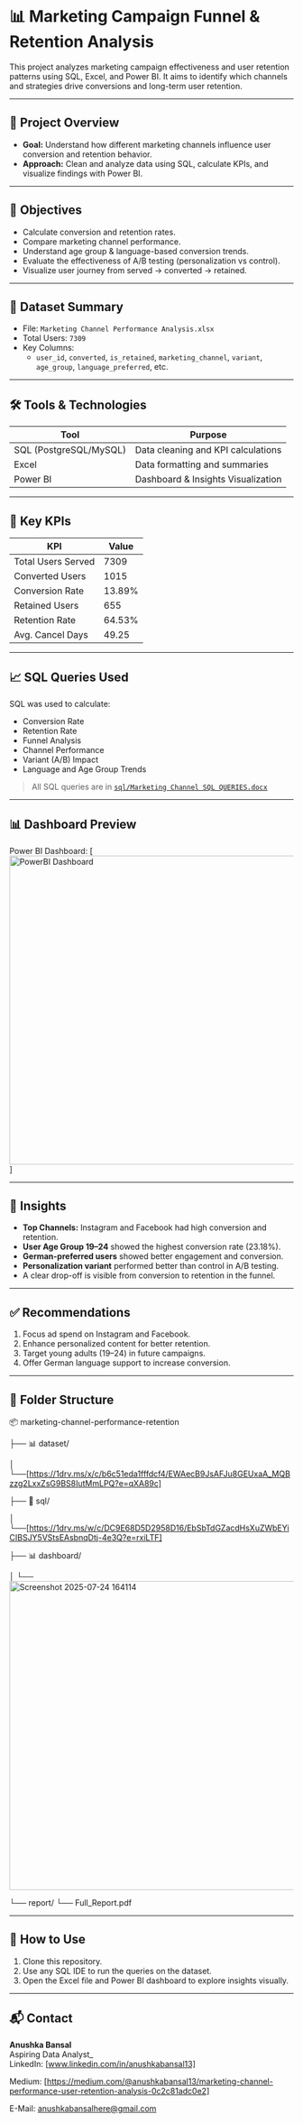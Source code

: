 # 📊 Marketing Campaign Funnel & Retention Analysis

This project analyzes marketing campaign effectiveness and user retention patterns using SQL, Excel, and Power BI. It aims to identify which channels and strategies drive conversions and long-term user retention.

---

## 🧠 Project Overview

- **Goal:** Understand how different marketing channels influence user conversion and retention behavior.
- **Approach:** Clean and analyze data using SQL, calculate KPIs, and visualize findings with Power BI.

---

## 🎯 Objectives

- Calculate conversion and retention rates.
- Compare marketing channel performance.
- Understand age group & language-based conversion trends.
- Evaluate the effectiveness of A/B testing (personalization vs control).
- Visualize user journey from served → converted → retained.

---

## 📁 Dataset Summary

- File: `Marketing Channel Performance Analysis.xlsx`
- Total Users: `7309`
- Key Columns:
  - `user_id`, `converted`, `is_retained`, `marketing_channel`, `variant`, `age_group`, `language_preferred`, etc.

---

## 🛠️ Tools & Technologies

| Tool          | Purpose                         |
|---------------|---------------------------------|
| SQL (PostgreSQL/MySQL) | Data cleaning and KPI calculations |
| Excel         | Data formatting and summaries   |
| Power BI      | Dashboard & Insights Visualization |

---

## 📌 Key KPIs

| KPI                    | Value     |
|------------------------|-----------|
| Total Users Served     | 7309      |
| Converted Users        | 1015      |
| Conversion Rate        | 13.89%    |
| Retained Users         | 655       |
| Retention Rate         | 64.53%    |
| Avg. Cancel Days       | 49.25     |

---

## 📈 SQL Queries Used

SQL was used to calculate:

- Conversion Rate
- Retention Rate
- Funnel Analysis
- Channel Performance
- Variant (A/B) Impact
- Language and Age Group Trends

> All SQL queries are in [`sql/Marketing Channel SQL QUERIES.docx`](https://1drv.ms/w/c/DC9E68D5D2958D16/EbSbTdGZacdHsXuZWbEYiCIBSJY5VStsEAsbnqDtj-4e3Q?e=HIKXkt)

---

## 📊 Dashboard Preview

Power BI Dashboard: [<img width="1019" height="548" alt="PowerBI Dashboard" src="https://github.com/user-attachments/assets/258008ee-6ee3-40bb-bb9d-9f3404ae93d2" />]


---

## 📍 Insights

- **Top Channels:** Instagram and Facebook had high conversion and retention.
- **User Age Group 19–24** showed the highest conversion rate (23.18%).
- **German-preferred users** showed better engagement and conversion.
- **Personalization variant** performed better than control in A/B testing.
- A clear drop-off is visible from conversion to retention in the funnel.

---

## ✅ Recommendations

1. Focus ad spend on Instagram and Facebook.
2. Enhance personalized content for better retention.
3. Target young adults (19–24) in future campaigns.
4. Offer German language support to increase conversion.

---

## 📁 Folder Structure

📦 marketing-channel-performance-retention

├── 📊 dataset/

│ └──[https://1drv.ms/x/c/b6c51eda1fffdcf4/EWAecB9JsAFJu8GEUxaA_MQBzzg2LxxZsG9BS8IutMmLPQ?e=qXA89c]

├── 📜 sql/

│ └──[https://1drv.ms/w/c/DC9E68D5D2958D16/EbSbTdGZacdHsXuZWbEYiCIBSJY5VStsEAsbnqDtj-4e3Q?e=rxiLTF]

├── 📊 dashboard/


│ └──<img width="1019" height="548" alt="Screenshot 2025-07-24 164114" src="https://github.com/user-attachments/assets/382c6c5f-b5ef-41c1-ad28-21f3ae4815b8" />

└── report/
   └── Full_Report.pdf 


---

## 🚀 How to Use

1. Clone this repository.
2. Use any SQL IDE to run the queries on the dataset.
3. Open the Excel file and Power BI dashboard to explore insights visually.

---

## 📬 Contact

**Anushka Bansal**  
  Aspiring Data Analyst_  
LinkedIn: [www.linkedin.com/in/anushkabansal13] 

Medium: [https://medium.com/@anushkabansal13/marketing-channel-performance-user-retention-analysis-0c2c81adc0e2]

E-Mail: anushkabansalhere@gmail.com

